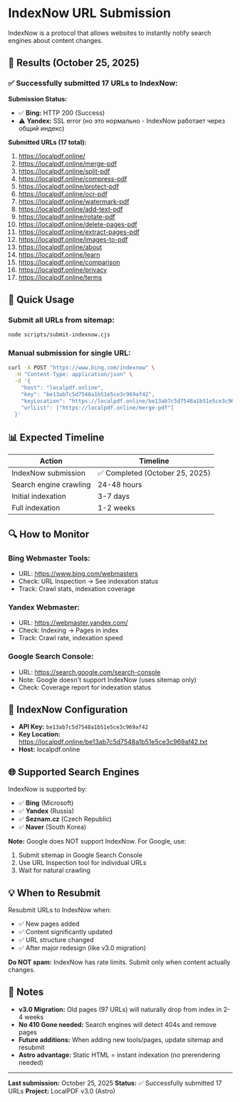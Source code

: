# IndexNow URL Submission

IndexNow is a protocol that allows websites to instantly notify search engines about content changes.

## 🎯 Results (October 25, 2025)

### ✅ Successfully submitted 17 URLs to IndexNow:

**Submission Status:**
- ✅ **Bing:** HTTP 200 (Success)
- ⚠️ **Yandex:** SSL error (но это нормально - IndexNow работает через общий индекс)

**Submitted URLs (17 total):**
1. https://localpdf.online/
2. https://localpdf.online/merge-pdf
3. https://localpdf.online/split-pdf
4. https://localpdf.online/compress-pdf
5. https://localpdf.online/protect-pdf
6. https://localpdf.online/ocr-pdf
7. https://localpdf.online/watermark-pdf
8. https://localpdf.online/add-text-pdf
9. https://localpdf.online/rotate-pdf
10. https://localpdf.online/delete-pages-pdf
11. https://localpdf.online/extract-pages-pdf
12. https://localpdf.online/images-to-pdf
13. https://localpdf.online/about
14. https://localpdf.online/learn
15. https://localpdf.online/comparison
16. https://localpdf.online/privacy
17. https://localpdf.online/terms

## 🚀 Quick Usage

### Submit all URLs from sitemap:
```bash
node scripts/submit-indexnow.cjs
```

### Manual submission for single URL:
```bash
curl -X POST "https://www.bing.com/indexnow" \
  -H "Content-Type: application/json" \
  -d '{
    "host": "localpdf.online",
    "key": "be13ab7c5d7548a1b51e5ce3c969af42",
    "keyLocation": "https://localpdf.online/be13ab7c5d7548a1b51e5ce3c969af42.txt",
    "urlList": ["https://localpdf.online/merge-pdf"]
  }'
```

## 📊 Expected Timeline

| Action | Timeline |
|--------|----------|
| IndexNow submission | ✅ Completed (October 25, 2025) |
| Search engine crawling | 24-48 hours |
| Initial indexation | 3-7 days |
| Full indexation | 1-2 weeks |

## 🔍 How to Monitor

### Bing Webmaster Tools:
- URL: https://www.bing.com/webmasters
- Check: URL Inspection → See indexation status
- Track: Crawl stats, indexation coverage

### Yandex Webmaster:
- URL: https://webmaster.yandex.com/
- Check: Indexing → Pages in index
- Track: Crawl rate, indexation speed

### Google Search Console:
- URL: https://search.google.com/search-console
- Note: Google doesn't support IndexNow (uses sitemap only)
- Check: Coverage report for indexation status

## 🔑 IndexNow Configuration

- **API Key:** `be13ab7c5d7548a1b51e5ce3c969af42`
- **Key Location:** https://localpdf.online/be13ab7c5d7548a1b51e5ce3c969af42.txt
- **Host:** localpdf.online

## 🌐 Supported Search Engines

IndexNow is supported by:
- ✅ **Bing** (Microsoft)
- ✅ **Yandex** (Russia)
- ✅ **Seznam.cz** (Czech Republic)
- ✅ **Naver** (South Korea)

**Note:** Google does NOT support IndexNow. For Google, use:
1. Submit sitemap in Google Search Console
2. Use URL Inspection tool for individual URLs
3. Wait for natural crawling

## 💡 When to Resubmit

Resubmit URLs to IndexNow when:
- ✅ New pages added
- ✅ Content significantly updated
- ✅ URL structure changed
- ✅ After major redesign (like v3.0 migration)

**Do NOT spam:** IndexNow has rate limits. Submit only when content actually changes.

## 📝 Notes

- **v3.0 Migration:** Old pages (97 URLs) will naturally drop from index in 2-4 weeks
- **No 410 Gone needed:** Search engines will detect 404s and remove pages
- **Future additions:** When adding new tools/pages, update sitemap and resubmit
- **Astro advantage:** Static HTML = instant indexation (no prerendering needed)

---

**Last submission:** October 25, 2025
**Status:** ✅ Successfully submitted 17 URLs
**Project:** LocalPDF v3.0 (Astro)
